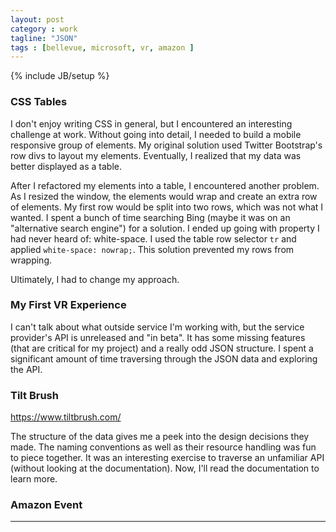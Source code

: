```yaml
---
layout: post
category : work
tagline: "JSON"
tags : [bellevue, microsoft, vr, amazon ]
---
```

{% include JB/setup %}

### CSS Tables

I don't enjoy writing CSS in general, but I encountered an interesting challenge at work. Without going into detail, I needed to build a mobile responsive group of elements. My original solution used Twitter Bootstrap's row divs to layout my elements. Eventually, I realized that my data was better displayed as a table.


After I refactored my elements into a table, I encountered another problem. As I resized the window, the elements would wrap and create an extra row of elements. My first row would be split into two rows, which was not what I wanted. I spent a bunch of time searching Bing (maybe it was on an "alternative search engine") for a solution. I ended up going with property I had never heard of: white-space. I used the table row selector `tr` and applied `white-space: nowrap;`. This solution prevented my rows from wrapping. 

Ultimately, I had to change my approach.

### My First VR Experience


I can't talk about what outside service I'm working with, but the service provider's API is unreleased and "in beta". It has some missing features (that are critical for my project) and a really odd JSON structure. I spent a significant amount of time traversing through the JSON data and exploring the API.

### Tilt Brush

https://www.tiltbrush.com/

The structure of the data gives me a peek into the design decisions they made. The naming conventions as well as their resource handling was fun to piece together. It was an interesting exercise to traverse an unfamiliar API (without looking at the documentation). Now, I'll read the documentation to learn more.

### Amazon Event



---
